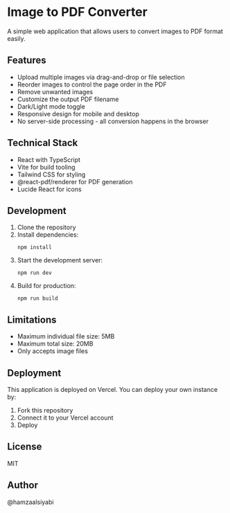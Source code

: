 # Image to PDF Converter

A simple web application that allows users to convert images to PDF format easily.

## Features

- Upload multiple images via drag-and-drop or file selection
- Reorder images to control the page order in the PDF
- Remove unwanted images
- Customize the output PDF filename
- Dark/Light mode toggle
- Responsive design for mobile and desktop
- No server-side processing - all conversion happens in the browser

## Technical Stack

- React with TypeScript
- Vite for build tooling
- Tailwind CSS for styling
- @react-pdf/renderer for PDF generation
- Lucide React for icons

## Development

1. Clone the repository
2. Install dependencies:
   ```
   npm install
   ```
3. Start the development server:
   ```
   npm run dev
   ```
4. Build for production:
   ```
   npm run build
   ```

## Limitations

- Maximum individual file size: 5MB
- Maximum total size: 20MB
- Only accepts image files

## Deployment

This application is deployed on Vercel. You can deploy your own instance by:

1. Fork this repository
2. Connect it to your Vercel account
3. Deploy

## License

MIT

## Author

@hamzaalsiyabi 